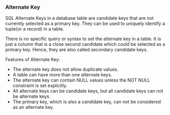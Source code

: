 ### Alternate Key

SQL Alternate Keys in a database table are candidate keys that are not currently selected as a primary key. They can be used to uniquely identify a tuple(or a record) in a table.

There is no specific query or syntax to set the alternate key in a table. It is just a column that is a close second candidate which could be selected as a primary key. Hence, they are also called secondary candidate keys.

Features of Alternate Key:
- The alternate key does not allow duplicate values.
- A table can have more than one alternate keys.
- The alternate key can contain NULL values unless the NOT NULL constraint is set explicitly.
- All alternate keys can be candidate keys, but all candidate keys can not be alternate keys.
- The primary key, which is also a candidate key, can not be considered as an alternate key.